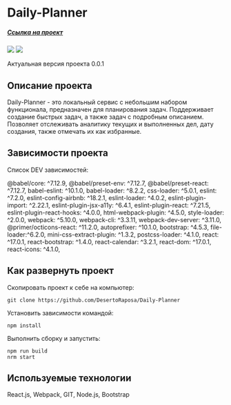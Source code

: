 # Daily-Planner

##### [Ссылка на проект](https://github.com/DesertoRaposa/Daily-Planner)

![](https://badgen.net/badge/Version/0.1.0/green)
![](https://badgen.net/badge/license/MIT/blue)

Актуальная версия проекта 0.0.1

## Описание проекта

Daily-Planner - это локальный сервис с небольшим набором функционала, предназначен для планирования задач. Поддерживает создание быстрых задач, а также задач с подробным описанием. Позволяет отслеживать аналитику текущих и выполненных дел, дату создания,  также отмечать их как избранные.

## Зависимости проекта

Список DEV зависимостей:

  @babel/core: ^7.12.9,
  @babel/preset-env: ^7.12.7,
  @babel/preset-react: ^7.12.7,
  babel-eslint: ^10.1.0,
  babel-loader: ^8.2.2,
  css-loader: ^5.0.1,
  eslint: ^7.2.0,
  eslint-config-airbnb: ^18.2.1,
  eslint-loader: ^4.0.2,
  eslint-plugin-import: ^2.22.1,
  eslint-plugin-jsx-a11y: ^6.4.1,
  eslint-plugin-react: ^7.21.5,
  eslint-plugin-react-hooks: ^4.0.0,
  html-webpack-plugin: ^4.5.0,
  style-loader: ^2.0.0,
  webpack: ^5.10.0,
  webpack-cli: ^3.3.11,
  webpack-dev-server: ^3.11.0,
  @primer/octicons-react: ^11.2.0,
  autoprefixer: ^10.1.0,
  bootstrap: ^4.5.3,
  file-loader:^6.2.0,
  mini-css-extract-plugin: ^1.3.2,
  postcss-loader: ^4.1.0,
  react: ^17.0.1,
  react-bootstrap: ^1.4.0,
  react-calendar: ^3.2.1,
  react-dom: ^17.0.1,
  react-icons: ^4.1.0,

## Как развернуть проект

Cкопировать проект к себе на компьютер: 

    git clone https://github.com/DesertoRaposa/Daily-Planner

Установить зависимости командой: 

    npm install

Выполнить сборку и запустить:
    
    npm run build
    nrm start

## Используемые технологии
React.js, Webpack, GIT, Node.js, Bootstrap


